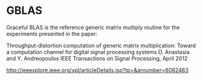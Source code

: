 GBLAS
=====

Graceful BLAS is the reference generic matrix multiply routine for the experiments presented in the paper:

Throughput-distortion computation of generic matrix multiplication: Toward a computation channel for digital signal processing systems
D. Anastasia and Y. Andreopoulos
IEEE Transactions on Signal Processing, April 2012

http://ieeexplore.ieee.org/xpl/articleDetails.jsp?tp=&arnumber=6082463
